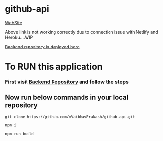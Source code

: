 # github-api
[WebSite](https://boisterous-hotteok-bb4b57.netlify.app/)

Above link is not working correctly due to connection issue with Netlify and Heroku....WIP

[Backend repository is deployed here](https://github.com/mVaibhavPrakash/github-api-back/)

# To RUN this application
### First visit [Backend Repository](https://github.com/mVaibhavPrakash/github-api-back/) and follow the steps

## Now run below commands in your local repository
```
git clone https://github.com/mVaibhavPrakash/github-api.git
``` 
```
npm i
```
```
npm run build
```
